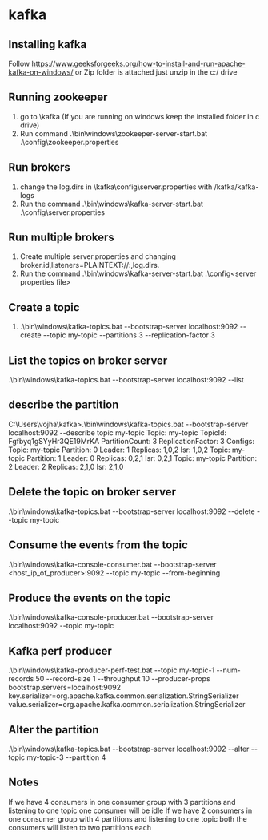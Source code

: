 # kafka

## Installing kafka
Follow https://www.geeksforgeeks.org/how-to-install-and-run-apache-kafka-on-windows/
or 
Zip folder is attached just unzip in the c:/ drive

## Running zookeeper
1) go to <installed dir>\kafka (If you are running on windows keep the installed folder in c drive)
2) Run command .\bin\windows\zookeeper-server-start.bat .\config\zookeeper.properties

## Run brokers
1) change the log.dirs in <installed dir>\kafka\config\server.properties with <installed dir>/kafka/kafka-logs
2) Run the command .\bin\windows\kafka-server-start.bat .\config\server.properties

## Run multiple brokers
1) Create multiple server.properties and changing broker.id,listeners=PLAINTEXT://:<Different port>,log.dirs.
2) Run the command .\bin\windows\kafka-server-start.bat .\config\<server properties file>

## Create a topic
1) .\bin\windows\kafka-topics.bat --bootstrap-server localhost:9092 --create --topic my-topic --partitions 3 --replication-factor 3

## List the topics on broker server
.\bin\windows\kafka-topics.bat --bootstrap-server localhost:9092 --list

## describe the partition
C:\Users\vojha\kafka>.\bin\windows\kafka-topics.bat --bootstrap-server localhost:9092 --describe topic my-topic
Topic: my-topic TopicId: Fgfbyq1gSYyHr3QE19MrKA PartitionCount: 3       ReplicationFactor: 3    Configs:
Topic: my-topic Partition: 0    Leader: 1       Replicas: 1,0,2 Isr: 1,0,2
Topic: my-topic Partition: 1    Leader: 0       Replicas: 0,2,1 Isr: 0,2,1
Topic: my-topic Partition: 2    Leader: 2       Replicas: 2,1,0 Isr: 2,1,0

## Delete the topic on broker server
.\bin\windows\kafka-topics.bat --bootstrap-server localhost:9092 --delete --topic my-topic

## Consume the events from the topic
.\bin\windows\kafka-console-consumer.bat --bootstrap-server <host_ip_of_producer>:9092 --topic my-topic --from-beginning

## Produce the events on the topic
.\bin\windows\kafka-console-producer.bat --bootstrap-server localhost:9092 --topic my-topic


## Kafka perf producer
.\bin\windows\kafka-producer-perf-test.bat --topic my-topic-1 --num-records 50 --record-size 1 --throughput 10 --producer-props bootstrap.servers=localhost:9092 key.serializer=org.apache.kafka.common.serialization.StringSerializer value.serializer=org.apache.kafka.common.serialization.StringSerializer

## Alter the partition
.\bin\windows\kafka-topics.bat --bootstrap-server localhost:9092 --alter --topic my-topic-3 --partition 4

## Notes
If we have 4 consumers in one consumer group with 3 partitions and listening to one topic one consumer will be idle
If we have 2 consumers in one consumer group with 4 partitions and listening to one topic both the consumers will listen to two partitions each